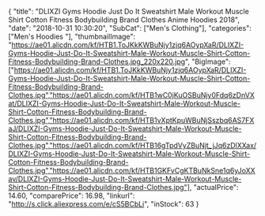{
	"title": "DLIXZI Gyms Hoodie Just Do It Sweatshirt Male Workout Muscle Shirt Cotton Fitness Bodybuilding Brand Clothes Anime Hoodies 2018",
	"date": "2018-10-31 10:30:20",
	"SubCat": ["Men's Clothing"],
	"categories": ["Men's Hoodies "],
	"thumbnailImage": "https://ae01.alicdn.com/kf/HTB1.ToJKkKWBuNjy1zjq6AOypXaR/DLIXZI-Gyms-Hoodie-Just-Do-It-Sweatshirt-Male-Workout-Muscle-Shirt-Cotton-Fitness-Bodybuilding-Brand-Clothes.jpg_220x220.jpg",
	"BigImage": ["https://ae01.alicdn.com/kf/HTB1.ToJKkKWBuNjy1zjq6AOypXaR/DLIXZI-Gyms-Hoodie-Just-Do-It-Sweatshirt-Male-Workout-Muscle-Shirt-Cotton-Fitness-Bodybuilding-Brand-Clothes.jpg","https://ae01.alicdn.com/kf/HTB1wC0jKuOSBuNjy0Fdq6zDnVXat/DLIXZI-Gyms-Hoodie-Just-Do-It-Sweatshirt-Male-Workout-Muscle-Shirt-Cotton-Fitness-Bodybuilding-Brand-Clothes.jpg","https://ae01.alicdn.com/kf/HTB1vXptKpuWBuNjSszbq6AS7FXaJ/DLIXZI-Gyms-Hoodie-Just-Do-It-Sweatshirt-Male-Workout-Muscle-Shirt-Cotton-Fitness-Bodybuilding-Brand-Clothes.jpg","https://ae01.alicdn.com/kf/HTB16gTpdVyZBuNjt_jJq6zDlXXax/DLIXZI-Gyms-Hoodie-Just-Do-It-Sweatshirt-Male-Workout-Muscle-Shirt-Cotton-Fitness-Bodybuilding-Brand-Clothes.jpg","https://ae01.alicdn.com/kf/HTB1GKFvCgKTBuNkSne1q6yJoXXav/DLIXZI-Gyms-Hoodie-Just-Do-It-Sweatshirt-Male-Workout-Muscle-Shirt-Cotton-Fitness-Bodybuilding-Brand-Clothes.jpg"],
	"actualPrice": 14.60,
	"comparePrice": 16.98,
	"linkurl": "http://s.click.aliexpress.com/e/cS5BCbLi",
	"inStock": 63
}
